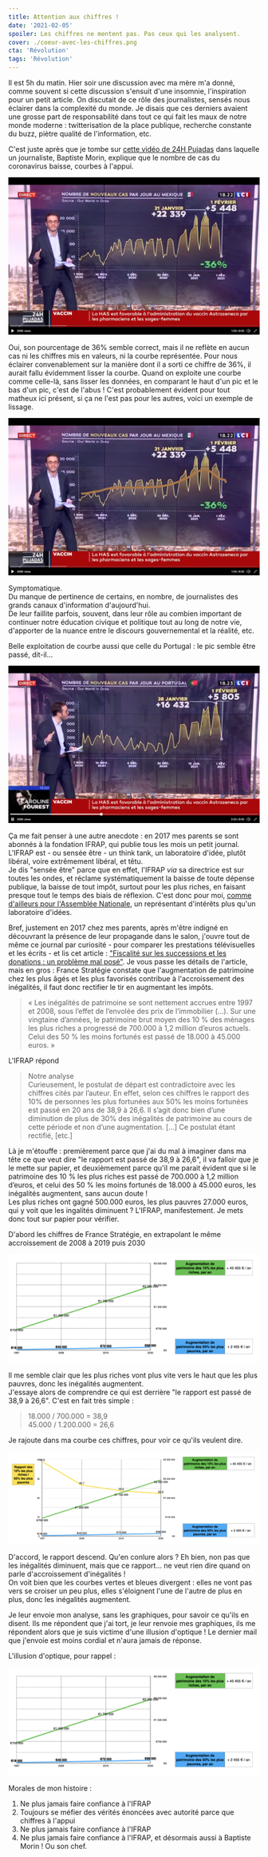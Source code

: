 ```yaml
---
title: Attention aux chiffres !
date: '2021-02-05'
spoiler: Les chiffres ne mentent pas. Pas ceux qui les analysent.
cover: ./coeur-avec-les-chiffres.png
cta: 'Révolution'
tags: 'Révolution'
---
```



Il est 5h du matin. Hier soir une discussion avec ma mère m'a donné, comme souvent si cette discussion s'ensuit d'une insomnie, l'inspiration pour un petit article. On discutait de ce rôle des journalistes, sensés nous éclairer dans la complexité du monde. Je disais que ces derniers avaient une grosse part de responsabilité dans tout ce qui fait les maux de notre monde moderne : twitterisation de la place publique, recherche constante du buzz, piètre qualité de l'information, etc.

C'est juste après que je tombe sur [cette vidéo de 24H Pujadas](https://twitter.com/24hPujadas/status/1356656327402135552) dans laquelle un journaliste, Baptiste Morin, explique que le nombre de cas du coronavirus baisse, courbes à l'appui.

![Décès dans l'année](./lci-pujadas-baptiste-morin-mexique-coronavirus.png)

Oui, son pourcentage de 36% semble correct, mais il ne reflète en aucun cas ni les chiffres mis en valeurs, ni la courbe représentée. Pour nous éclairer convenablement sur la manière dont il a sorti ce chiffre de 36%, il aurait fallu évidemment lisser la courbe. Quand on exploite une courbe comme celle-là, sans lisser les données, en comparant le haut d'un pic et le bas d'un pic, c'est de l'abus ! C'est probablement évident pour tout matheux ici présent, si ça ne l'est pas pour les autres, voici un exemple de lissage.

![Décès dans l'année - lissé](./lci-pujadas-baptiste-morin-mexique-coronavirus-lissee.png)

Symptomatique.  
Du manque de pertinence de certains, en nombre, de journalistes des grands canaux d'information d'aujourd'hui.  
De leur faillite parfois, souvent, dans leur rôle au combien important de continuer notre éducation civique et politique tout au long de notre vie, d'apporter de la nuance entre le discours gouvernemental et la réalité, etc.

Belle exploitation de courbe aussi que celle du Portugal : le pic semble être passé, dit-il...

![Décès dans l'année - portugal](./lci-pujadas-baptiste-morin-portugal-coronavirus.png)

Ça me fait penser à une autre anecdote : en 2017 mes parents se sont abonnés à la fondation IFRAP, qui publie tous les mois un petit journal. L'IFRAP est - ou sensée être - un think tank, un laboratoire d'idée, plutôt libéral, voire extrêmement libéral, et têtu.  
Je dis "sensée être" parce que en effet, l'IFRAP _via_ sa directrice est sur toutes les ondes, et réclame systématiquement la baisse de toute dépense publique, la baisse de tout impôt, surtout pour les plus riches, en faisant presque tout le temps des biais de réflexion. C'est donc pour moi, [comme d'ailleurs pour l'Assemblée Nationale](https://www.assemblee-nationale.fr/representants-interets/liste.asp), un représentant d'intérêts plus qu'un laboratoire d'idées.

Bref, justement en 2017 chez mes parents, après m'être indigné en découvrant la présence de leur propagande dans le salon, j'ouvre tout de même ce journal par curiosité - pour comparer les prestations télévisuelles et les écrits - et lis cet article : ["Fiscalité sur les successions et les donations : un problème mal posé"](https://www.ifrap.org/budget-et-fiscalite/fiscalite-sur-les-successions-et-les-donations-un-probleme-mal-pose). Je vous passe les détails de l'article, mais en gros : France Stratégie constate que l'augmentation de patrimoine chez les plus âgés et les plus favorisés contribue à l'accroissement des inégalités, il faut donc rectifier le tir en augmentant les impôts. 
> « Les inégalités de patrimoine se sont nettement accrues entre 1997 et 2008, sous l’effet de l’envolée des prix de l’immobilier (…). Sur une vingtaine d’années, le patrimoine brut moyen des 10 % des ménages les plus riches a progressé de 700.000 à 1,2 million d’euros actuels. Celui des 50 % les moins fortunés est passé de 18.000 à 45.000 euros. »

L'IFRAP répond

> Notre analyse  
> Curieusement, le postulat de départ est contradictoire avec les chiffres cités par l’auteur. En effet, selon ces chiffres le rapport des 10% de personnes les plus fortunées aux 50% les moins fortunées est passé en 20 ans de 38,9 à 26,6. Il s’agit donc bien d’une diminution de plus de 30% des inégalités de patrimoine au cours de cette période et non d’une augmentation. [...] Ce postulat étant rectifié, [etc.]

Là je m'étouffe : premièrement parce que j'ai du mal à imaginer dans ma tête ce que veut dire "le rapport est passé de 38,9 à 26,6", il va falloir que je le mette sur papier, et deuxièmement parce qu'il me parait évident que si le patrimoine des 10 % les plus riches est passé de 700.000 à 1,2 million d’euros, et celui des 50 % les moins fortunés de 18.000 à 45.000 euros, les inégalités augmentent, sans aucun doute !  
Les plus riches ont gagné 500.000 euros, les plus pauvres 27.000 euros, qui y voit que les ingalités diminuent ? L'IFRAP, manifestement.
Je mets donc tout sur papier pour vérifier.

D'abord les chiffres de France Stratégie, en extrapolant le même accroissement de 2008 à 2019 puis 2030

![Inégalités de patrimoine entre les 50% les plus pauvres et les 10% les plus riches](./inegalites-patrimoine-brut.png)

Il me semble clair que les plus riches vont plus vite vers le haut que les plus pauvres, donc les inégalités augmentent.  
J'essaye alors de comprendre ce qui est derrière "le rapport est passé de 38,9 à 26,6". C'est en fait très simple : 
> 18.000 / 700.000 = 38,9  
> 45.000 / 1.200.000 = 26,6

Je rajoute dans ma courbe ces chiffres, pour voir ce qu'ils veulent dire.

![Inégalités de patrimoine entre les 50% les plus pauvres et les 10% les plus riches](./inegalites-patrimoine-brut-rapport.png)

D'accord, le rapport descend. Qu'en conlure alors ? Eh bien, non pas que les inégalités diminuent, mais que ce rapport... ne veut rien dire quand on parle d'accroissement d'inégalités !  
On voit bien que les courbes vertes et bleues divergent : elles ne vont pas vers se croiser un peu plus, elles s'éloignent l'une de l'autre de plus en plus, donc les inégalités augmentent.

Je leur envoie mon analyse, sans les graphiques, pour savoir ce qu'ils en disent. Ils me répondent que j'ai tort, je leur renvoie mes graphiques, ils me répondent alors que je suis victime d'une illusion d'optique ! Le dernier mail que j'envoie est moins cordial et n'aura jamais de réponse.

L'illusion d'optique, pour rappel :

![Inégalités de patrimoine entre les 50% les plus pauvres et les 10% les plus riches](./inegalites-patrimoine-brut.png)

Morales de mon histoire :
1. Ne plus jamais faire confiance à l'IFRAP
2. Toujours se méfier des vérités énoncées avec autorité parce que chiffres à l'appui
3. Ne plus jamais faire confiance à l'IFRAP
3. Ne plus jamais faire confiance à l'IFRAP, et désormais aussi à Baptiste Morin ! Ou son chef.





